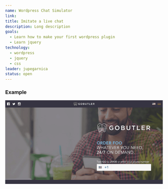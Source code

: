 ```yaml
---
name: Wordpress Chat Simulator
link:
title: Imitate a live chat
description: Long description
goals:
  - Learn how to make your first wordpress plugin
  - Learn jquery
technology:
  - wordpress
  - jquery
  - css
leader: jupegarnica
status: open
---
```

### Example
![Wordpress Chat Simulator](/img/wp-chat-simulator.gif)
